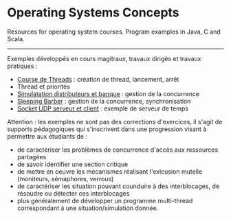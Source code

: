 # Operating Systems Concepts
Resources for operating system courses. Program examples in Java, C and Scala.

----
Exemples développés en cours magitraux, travaux dirigés et travaux pratiques :
- [Course de Threads](ThreadRace) : création de thread, lancement, arrêt
- Thread et priorités
- [Simulatation distributeurs et banque](BankSimulation) : gestion de la concurrence
- [Sleeping Barber](SleepingBarber) : gestion de la concurrence, synchronisation
- [Socket UDP serveur et client](TimeServerUDP) : exemple de serveur de temps

Attention : les exemples ne sont pas des corrections d'exercices, il s'agit de supports pédagogiques qui s'inscrivent dans une progression visant à permettre aux étudiants de :
 - de caractériser les problèmes de concurrence d'accès aux ressources partagées
 - de savoir identifier une section critique
 - de mettre en oeuvre les mécanismes réalisant l'exlcusion mutelle (moniteurs, sémaphores, verrous)
 - de caractériser les situation pouvant counduire à des interblocages, de résoudre ou détecter ces interblocages
 - plus généralement de développer un programme multi-thread correspondant à une situation/simulation donnée.
